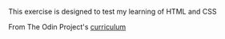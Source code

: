 This exercise is designed to test my learning of HTML and CSS

From The Odin Project's [curriculum](http://www.theodinproject.com/courses/web-development-101/lessons/html-css)